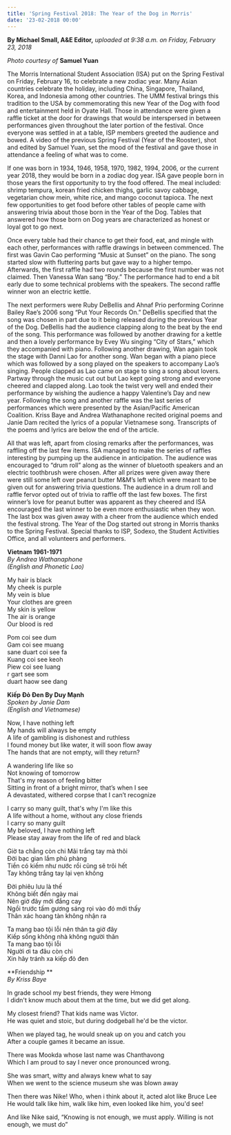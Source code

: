```yaml
---
title: 'Spring Festival 2018: The Year of the Dog in Morris'
date: '23-02-2018 00:00'
---
```


**By Michael Small, A&E Editor,** _uploaded at 9:38 a.m. on Friday, February 23, 2018_

_Photo courtesy of_ **Samuel Yuan**

The Morris International Student Association (ISA) put on the Spring Festival on Friday, February 16, to celebrate a new zodiac year. Many Asian countries celebrate the holiday, including China, Singapore, Thailand, Korea, and Indonesia among other countries. The UMM festival brings this tradition to the USA by commemorating this new Year of the Dog with food and entertainment held in Oyate Hall. Those in attendance were given a raffle ticket at the door for drawings that would be interspersed in between performances given throughout the later portion of the festival. Once everyone was settled in at a table, ISP members greeted the audience and bowed. A video of the previous Spring Festival (Year of the Rooster), shot and edited by Samuel Yuan, set the mood of the festival and gave those in attendance a feeling of what was to come. 

If one was born in 1934, 1946, 1958, 1970, 1982, 1994, 2006, or the current year 2018, they would be born in a zodiac dog year. ISA gave people born in those years the first opportunity to try the food offered. The meal included: shrimp tempura, korean fried chicken thighs, garlic savoy cabbage, vegetarian chow mein, white rice, and mango coconut tapioca. The next few opportunities to get food before other tables of people came with answering trivia about those born in the Year of the Dog. Tables that answered how those born on Dog years are characterized as honest or loyal got to go next. 

Once every table had their chance to get their food, eat, and mingle with each other, performances with raffle drawings in between commenced. The first was Gavin Cao performing “Music at Sunset” on the piano. The song started slow with fluttering parts but gave way to a higher tempo. Afterwards, the first raffle had two rounds because the first number was not claimed. Then Vanessa Wan sang “Boy.” The performance had to end a bit early due to some technical problems with the speakers. The second raffle winner won an electric kettle. 

The next performers were Ruby DeBellis and Ahnaf Prio performing Corinne Bailey Rae’s 2006 song “Put Your Records On.” DeBellis specified that the song was chosen in part due to it being released during the previous Year of the Dog. DeBellis had the audience clapping along to the beat by the end of the song. This performance was followed by another drawing for a kettle and then a lovely performance by Evey Wu singing “City of Stars,” which they accompanied with piano. Following another drawing, Wan again took the stage with Danni Lao for another song. Wan began with a piano piece which was followed by a song played on the speakers to accompany Lao’s singing. People clapped as Lao came on stage to sing a song about lovers. Partway through the music cut out but Lao kept going strong and everyone cheered and clapped along. Lao took the twist very well and ended their performance by wishing the audience a happy Valentine’s Day and new year. Following the song and another raffle was the last series of performances which were presented by the Asian/Pacific American Coalition. Kriss Baye and Andrea Wathanaphone recited original poems and Janie Dam recited the lyrics of a popular Vietnamese song. Transcripts of the poems and lyrics are below the end of the article.

All that was left, apart from closing remarks after the performances, was raffling off the last few items. ISA managed to make the series of raffles interesting by pumping up the audience in anticipation. The audience was encouraged to “drum roll” along as the winner of bluetooth speakers and an electric toothbrush were chosen. After all prizes were given away there were still some left over peanut butter M&M’s left which were meant to be given out for answering trivia questions. The audience in a drum roll and raffle fervor opted out of trivia to raffle off the last few boxes. The first winner’s love for peanut butter was apparent as they cheered and ISA encouraged the last winner to be even more enthusiastic when they won. The last box was given away with a cheer from the audience which ended the festival strong. The Year of the Dog started out strong in Morris thanks to the Spring Festival. Special thanks to ISP, Sodexo, the Student Activities Office, and all volunteers and performers.

**Vietnam 1961-1971**	
_By Andrea Wathanaphone_	
_(English and Phonetic Lao)_	

My hair is black     
My cheek is purple    
My vein is blue    
Your clothes are green    
My skin is yellow     	    
The air is orange         	
Our blood is red          	

Pom coi see dum        
Gam coi see muang    
sane duart coi see fa            	
Kuang coi see keoh    
Piew coi see luang         	
r gart see som     	    
duart haow see dang       


**Kiếp Đỏ Đen By Duy Mạnh**		
_Spoken by Janie Dam_	
_(English and Vietnamese)_	

Now, I have nothing left    
My hands will always be empty    
A life of gambling is dishonest and ruthless    
I found money but like water, it will soon flow away    
The hands that are not empty, will they return?    

A wandering life like so    
Not knowing of tomorrow    
That's my reason of feeling bitter    
Sitting in front of a bright mirror, that’s when I see    
A devastated, withered corpse that I can’t recognize    

I carry so many guilt, that's why I'm like this    
A life without a home, without any close friends    
I carry so many guilt    
My beloved, I have nothing left    
Please stay away from the life of red and black    

Giờ ta chẳng còn chi 
Mãi trắng tay mà thôi  
Đời bạc gian lắm phủ phàng   
Tiền có kiếm như nước rồi cũng sẽ trôi hết   
Tay không trắng tay lại vẹn không   

Đời phiêu lưu là thế  
Không biết đến ngày mai   
Nên giờ đây mới đắng cay   
Ngồi trước tấm gương sáng rọi vào đó mới thấy   
Thân xác hoang tàn không nhận ra   

Ta mang bao tội lỗi nên thân ta giờ đây   
Kiếp sống không nhà không người thân  
Ta mang bao tội lỗi   
Người ơi ta đâu còn chi   
Xin hãy tránh xa kiếp đỏ đen    


**Friendship **		
_By Kriss Baye_

In grade school my best friends, they were Hmong 	
I didn't know much about them at the time, but we did get along.	

My closest friend? That kids name was Victor.	
He was quiet and stoic, but during dodgeball he'd be the victor. 	

When we played tag, he would sneak up on you and catch you	
After a couple games it became an issue.	

There was Mookda whose last name was Chanthavong	
Which I am proud to say I never once pronounced wrong.
	
She was smart, witty and always knew what to say	
When we went to the science museum she was blown away	
	
Then there was Nike! Who, when i think about it, acted alot like Bruce Lee	
He would talk like him, walk like him, even looked like him, you'd see!	

And like Nike said, “Knowing is not enough, we must apply. Willing is not enough, we must do”	






